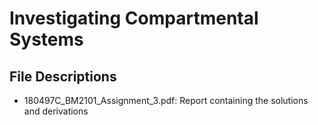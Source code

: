# Investigating Compartmental Systems

## File Descriptions

* 180497C_BM2101_Assignment_3.pdf: Report containing the solutions and derivations
